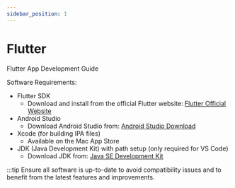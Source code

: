 ```yaml
---
sidebar_position: 1
---
```


# Flutter

Flutter App Development Guide

Software Requirements:
- Flutter SDK
  - Download and install from the official Flutter website: [Flutter Official Website](https://flutter.dev/docs/get-started/install)
- Android Studio
  - Download Android Studio from: [Android Studio Download](https://developer.android.com/studio)
- Xcode (for building IPA files)
  - Available on the Mac App Store
- JDK (Java Development Kit) with path setup (only required for VS Code)
  - Download JDK from: [Java SE Development Kit](https://www.oracle.com/java/technologies/javase-jdk11-downloads.html)

:::tip
Ensure all software is up-to-date to avoid compatibility issues and to benefit from the latest features and improvements.
